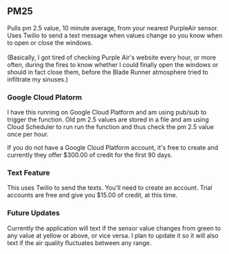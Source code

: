 ## PM25

Pulls pm 2.5 value, 10 minute average, from your nearest PurpleAir sensor. Uses Twilio to send a text message when values change so you know when to open or close the windows.</br></br>
(Basically, I got tired of checking Purple Air's website every hour, or more often, during the fires to know whether I could finally open the windows or should in fact close them, before the Blade Runner atmosphere tried to infiltrate my sinuses.)

### Google Cloud Platorm
I have this running on Google Cloud Platform and am using pub/sub to trigger the function. Old pm 2.5 values are stored in a file and am using Cloud Scheduler to run run the function and thus check the pm 2.5 value once per hour. 

If you do not have a Google Cloud Platform account, it's free to create and currently they offer $300.00 of credit for the first 90 days. 

### Text Feature
This uses Twilio to send the texts. You'll need to create an account. Trial accounts are free and give you $15.00 of credit, at this time.

### Future Updates
Currently the application will text if the sensor value changes from green to any value at yellow or above, or vice versa. I plan to update it so it will also text if the air quality fluctuates between any range. 
